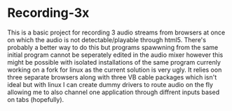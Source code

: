 # Recording-3x
This is a basic project for recording 3 audio streams from browsers at once on which the audio is not detectable/playable through html5. There's probably a better way to do this but programs spawwning from the same initial program cannot be seperately edited in the audio mixer however this might be possible with isolated installations of the same program currenly working on a fork for linux as the current solution is very ugly. It relies oon three separate browsers along with three VB cable packages which isn't ideal but with linux I can create dummy drivers to route audio on the fly allowing me to also channel one application through diffrent inputs based on tabs (hopefully). 
